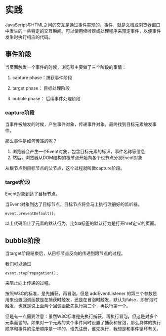 # 实践

JavaScript与HTML之间的交互是通过事件实现的。事件，就是文档或浏览器窗口中发生的一些特定的交互瞬间。可以使用侦听器或处理程序来预定事件，以便事件发生时执行相应的代码。



## 事件阶段

当页面触发一个事件的时候，浏览器主要做了三个阶段的事情：

1. capture phase：捕获事件阶段

2. target phase： 目标处理阶段

3. bubble phase： 后续事件处理阶段

   

### capture阶段

当事件被触发的时候，产生事件对象，传递事件对象，最终找到目标元素触发事件。

那么事件是如何传递的呢？

1. 浏览器会产生一个Event对象，包含目标元素的标识，事件名称等信息
2. 然后，浏览器从DOM结构的根节点开始向各个也节点分发Event对象

从根节点到目标节点的父节点，这个过程就叫做capture阶段。



### target阶段

Event对象到达了目标节点。

当Event对象到达了目标节点，目标节点将会马上执行注册好的监听器。

```
event.preventDefault();
```

 以上代码阻止了元素的默认行为，比如a标签的默认行为是打开href定义的页面。



## bubble阶段

当target阶段结束后，从目标节点反向的传递到跟节点的过程。

我们可以通过

```
event.stopPropagation();
```

 来阻止向上传递的过程。



按照W3C的标准，是先捕获，再冒泡。但是 addEventListener 的第三个参数是用来设置回调函数是在捕获时触发，还是在冒泡时触发，默认为false，即冒泡时触发，也就是说上面两个回调函数先执行第二个，再执行第一个。 

但是有一点需要注意：虽然W3C标准是先执行捕获，再执行冒泡，但这是对多个元素而言的。如果对一个元素的某个事件同时设置了捕获和冒泡，那么具体的执行顺序和事件的注册顺序是一样的，谁先注册，谁先执行，我想是和事件循环有关。